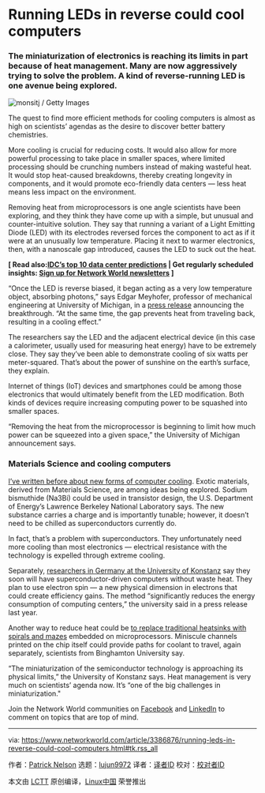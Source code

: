 [#]: collector: (lujun9972)
[#]: translator: (wxy)
[#]: reviewer: ( )
[#]: publisher: ( )
[#]: url: ( )
[#]: subject: (Running LEDs in reverse could cool computers)
[#]: via: (https://www.networkworld.com/article/3386876/running-leds-in-reverse-could-cool-computers.html#tk.rss_all)
[#]: author: (Patrick Nelson https://www.networkworld.com/author/Patrick-Nelson/)

Running LEDs in reverse could cool computers
======

### The miniaturization of electronics is reaching its limits in part because of heat management. Many are now aggressively trying to solve the problem. A kind of reverse-running LED is one avenue being explored.

![monsitj / Getty Images][1]

The quest to find more efficient methods for cooling computers is almost as high on scientists’ agendas as the desire to discover better battery chemistries.

More cooling is crucial for reducing costs. It would also allow for more powerful processing to take place in smaller spaces, where limited processing should be crunching numbers instead of making wasteful heat. It would stop heat-caused breakdowns, thereby creating longevity in components, and it would promote eco-friendly data centers — less heat means less impact on the environment.

Removing heat from microprocessors is one angle scientists have been exploring, and they think they have come up with a simple, but unusual and counter-intuitive solution. They say that running a variant of a Light Emitting Diode (LED) with its electrodes reversed forces the component to act as if it were at an unusually low temperature. Placing it next to warmer electronics, then, with a nanoscale gap introduced, causes the LED to suck out the heat.

**[ Read also:[IDC’s top 10 data center predictions][2] | Get regularly scheduled insights: [Sign up for Network World newsletters][3] ]**

“Once the LED is reverse biased, it began acting as a very low temperature object, absorbing photons,” says Edgar Meyhofer, professor of mechanical engineering at University of Michigan, in a [press release][4] announcing the breakthrough. “At the same time, the gap prevents heat from traveling back, resulting in a cooling effect.”

The researchers say the LED and the adjacent electrical device (in this case a calorimeter, usually used for measuring heat energy) have to be extremely close. They say they’ve been able to demonstrate cooling of six watts per meter-squared. That’s about the power of sunshine on the earth’s surface, they explain.

Internet of things (IoT) devices and smartphones could be among those electronics that would ultimately benefit from the LED modification. Both kinds of devices require increasing computing power to be squashed into smaller spaces.

“Removing the heat from the microprocessor is beginning to limit how much power can be squeezed into a given space,” the University of Michigan announcement says.

### Materials Science and cooling computers

[I’ve written before about new forms of computer cooling][5]. Exotic materials, derived from Materials Science, are among ideas being explored. Sodium bismuthide (Na3Bi) could be used in transistor design, the U.S. Department of Energy’s Lawrence Berkeley National Laboratory says. The new substance carries a charge and is importantly tunable; however, it doesn’t need to be chilled as superconductors currently do.

In fact, that’s a problem with superconductors. They unfortunately need more cooling than most electronics — electrical resistance with the technology is expelled through extreme cooling.

Separately, [researchers in Germany at the University of Konstanz][6] say they soon will have superconductor-driven computers without waste heat. They plan to use electron spin — a new physical dimension in electrons that could create efficiency gains. The method “significantly reduces the energy consumption of computing centers,” the university said in a press release last year.

Another way to reduce heat could be [to replace traditional heatsinks with spirals and mazes][7] embedded on microprocessors. Miniscule channels printed on the chip itself could provide paths for coolant to travel, again separately, scientists from Binghamton University say.

“The miniaturization of the semiconductor technology is approaching its physical limits,” the University of Konstanz says. Heat management is very much on scientists’ agenda now. It’s “one of the big challenges in miniaturization."

Join the Network World communities on [Facebook][8] and [LinkedIn][9] to comment on topics that are top of mind.

--------------------------------------------------------------------------------

via: https://www.networkworld.com/article/3386876/running-leds-in-reverse-could-cool-computers.html#tk.rss_all

作者：[Patrick Nelson][a]
选题：[lujun9972][b]
译者：[译者ID](https://github.com/译者ID)
校对：[校对者ID](https://github.com/校对者ID)

本文由 [LCTT](https://github.com/LCTT/TranslateProject) 原创编译，[Linux中国](https://linux.cn/) 荣誉推出

[a]: https://www.networkworld.com/author/Patrick-Nelson/
[b]: https://github.com/lujun9972
[1]: https://images.idgesg.net/images/article/2019/02/big_data_center_server_racks_storage_binary_analytics_by_monsitj_gettyimages-944444446_3x2-100787357-large.jpg
[2]: https://www.networkworld.com/article/3242807/data-center/top-10-data-center-predictions-idc.html#nww-fsb
[3]: https://www.networkworld.com/newsletters/signup.html#nww-fsb
[4]: https://news.umich.edu/running-an-led-in-reverse-could-cool-future-computers/
[5]: https://www.networkworld.com/article/3326831/computers-could-soon-run-cold-no-heat-generated.html
[6]: https://www.uni-konstanz.de/en/university/news-and-media/current-announcements/news/news-in-detail/Supercomputer-ohne-Abwaerme/
[7]: https://www.networkworld.com/article/3322956/chip-cooling-breakthrough-will-reduce-data-center-power-costs.html
[8]: https://www.facebook.com/NetworkWorld/
[9]: https://www.linkedin.com/company/network-world
